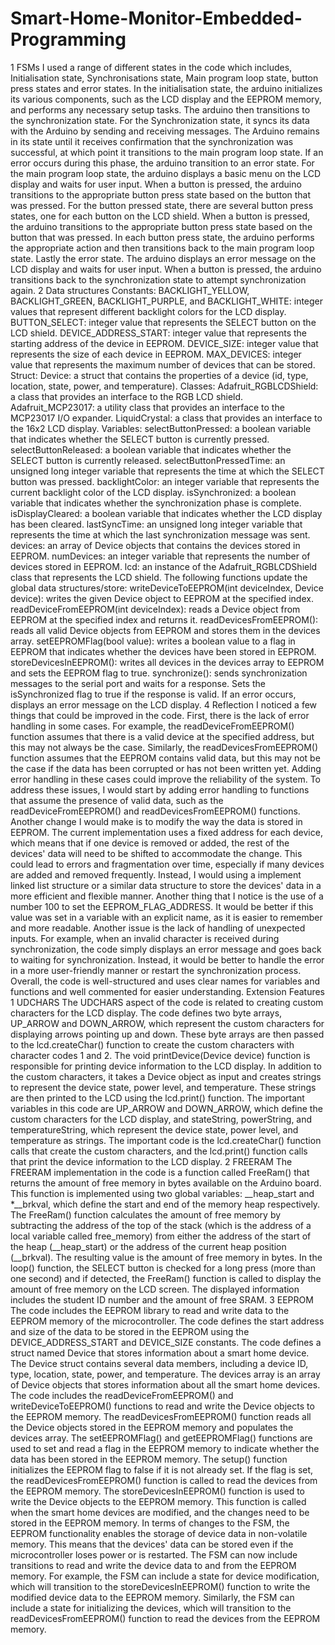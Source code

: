 # Smart-Home-Monitor-Embedded-Programming
1 FSMs
I used a range of different states in the code which includes, Initialisation state,
Synchronisations state, Main program loop state, button press states and error states. In
the initialisation state, the arduino initializes its various components, such as the LCD
display and the EEPROM memory, and performs any necessary setup tasks. The arduino
then transitions to the synchronization state. For the Synchronization state, it syncs its data
with the Arduino by sending and receiving messages. The Arduino remains in its state until
it receives confirmation that the synchronization was successful, at which point it
transitions to the main program loop state. If an error occurs during this phase, the arduino
transition to an error state. For the main program loop state, the arduino displays a basic
menu on the LCD display and waits for user input. When a button is pressed, the arduino
transitions to the appropriate button press state based on the button that was pressed. For
the button pressed state, there are several button press states, one for each button on the
LCD shield. When a button is pressed, the arduino transitions to the appropriate button
press state based on the button that was pressed. In each button press state, the arduino
performs the appropriate action and then transitions back to the main program loop state.
Lastly the error state. The arduino displays an error message on the LCD display and waits
for user input. When a button is pressed, the arduino transitions back to the
synchronization state to attempt synchronization again.
2 Data structures
Constants:
BACKLIGHT_YELLOW, BACKLIGHT_GREEN, BACKLIGHT_PURPLE, and
BACKLIGHT_WHITE: integer values that represent different backlight colors for the LCD
display.
BUTTON_SELECT: integer value that represents the SELECT button on the LCD shield.
DEVICE_ADDRESS_START: integer value that represents the starting address of the device
in EEPROM.
DEVICE_SIZE: integer value that represents the size of each device in EEPROM.
MAX_DEVICES: integer value that represents the maximum number of devices that can be
stored.
Struct:
Device: a struct that contains the properties of a device (id, type, location, state, power, and
temperature).
Classes:
Adafruit_RGBLCDShield: a class that provides an interface to the RGB LCD shield.
Adafruit_MCP23017: a utility class that provides an interface to the MCP23017 I/O
expander.
LiquidCrystal: a class that provides an interface to the 16x2 LCD display.
Variables:
selectButtonPressed: a boolean variable that indicates whether the SELECT button is
currently pressed.
selectButtonReleased: a boolean variable that indicates whether the SELECT button is
currently released.
selectButtonPressedTime: an unsigned long integer variable that represents the time at
which the SELECT button was pressed.
backlightColor: an integer variable that represents the current backlight color of the LCD
display.
isSynchronized: a boolean variable that indicates whether the synchronization phase is
complete.
isDisplayCleared: a boolean variable that indicates whether the LCD display has been
cleared.
lastSyncTime: an unsigned long integer variable that represents the time at which the last
synchronization message was sent.
devices: an array of Device objects that contains the devices stored in EEPROM.
numDevices: an integer variable that represents the number of devices stored in EEPROM.
lcd: an instance of the Adafruit_RGBLCDShield class that represents the LCD shield.
The following functions update the global data structures/store:
writeDeviceToEEPROM(int deviceIndex, Device device): writes the given Device object to
EEPROM at the specified index.
readDeviceFromEEPROM(int deviceIndex): reads a Device object from EEPROM at the
specified index and returns it.
readDevicesFromEEPROM(): reads all valid Device objects from EEPROM and stores them
in the devices array.
setEEPROMFlag(bool value): writes a boolean value to a flag in EEPROM that indicates
whether the devices have been stored in EEPROM.
storeDevicesInEEPROM(): writes all devices in the devices array to EEPROM and sets the
EEPROM flag to true.
synchronize(): sends synchronization messages to the serial port and waits for a response.
Sets the isSynchronized flag to true if the response is valid. If an error occurs, displays an
error message on the LCD display.
4 Reflection
I noticed a few things that could be improved in the code. First, there is the lack of error handling
in some cases. For example, the readDeviceFromEEPROM() function assumes that there is a valid
device at the specified address, but this may not always be the case. Similarly, the
readDevicesFromEEPROM() function assumes that the EEPROM contains valid data, but this may
not be the case if the data has been corrupted or has not been written yet. Adding error handling
in these cases could improve the reliability of the system. To address these issues, I would start
by adding error handling to functions that assume the presence of valid data, such as the
readDeviceFromEEPROM() and readDevicesFromEEPROM() functions. Another change I would
make is to modify the way the data is stored in EEPROM. The current implementation uses a fixed
address for each device, which means that if one device is removed or added, the rest of the
devices' data will need to be shifted to accommodate the change. This could lead to errors and
fragmentation over time, especially if many devices are added and removed frequently. Instead, I
would using a implement linked list structure or a similar data structure to store the devices'
data in a more efficient and flexible manner. Another thing that I notice is the use of a number
100 to set the EEPROM_FLAG_ADDRESS. It would be better if this value was set in a variable with
an explicit name, as it is easier to remember and more readable. Another issue is the lack of
handling of unexpected inputs. For example, when an invalid character is received during
synchronization, the code simply displays an error message and goes back to waiting for
synchronization. Instead, it would be better to handle the error in a more user-friendly manner
or restart the synchronization process. Overall, the code is well-structured and uses clear names
for variables and functions and well commented for easier understanding.
Extension Features
1 UDCHARS
The UDCHARS aspect of the code is related to creating custom characters for the LCD
display. The code defines two byte arrays, UP_ARROW and DOWN_ARROW, which
represent the custom characters for displaying arrows pointing up and down. These byte
arrays are then passed to the lcd.createChar() function to create the custom characters
with character codes 1 and 2.
The void printDevice(Device device) function is responsible for printing device information
to the LCD display. In addition to the custom characters, it takes a Device object as input
and creates strings to represent the device state, power level, and temperature. These
strings are then printed to the LCD using the lcd.print() function.
The important variables in this code are UP_ARROW and DOWN_ARROW, which define the
custom characters for the LCD display, and stateString, powerString, and
temperatureString, which represent the device state, power level, and temperature as
strings. The important code is the lcd.createChar() function calls that create the custom
characters, and the lcd.print() function calls that print the device information to the LCD
display.
2 FREERAM
The FREERAM implementation in the code is a function called FreeRam() that returns the
amount of free memory in bytes available on the Arduino board. This function is
implemented using two global variables: __heap_start and *__brkval, which define the start
and end of the memory heap respectively.
The FreeRam() function calculates the amount of free memory by subtracting the address
of the top of the stack (which is the address of a local variable called free_memory) from
either the address of the start of the heap (__heap_start) or the address of the current heap
position (__brkval). The resulting value is the amount of free memory in bytes.
In the loop() function, the SELECT button is checked for a long press (more than one
second) and if detected, the FreeRam() function is called to display the amount of free
memory on the LCD screen. The displayed information includes the student ID number and
the amount of free SRAM.
3 EEPROM
The code includes the EEPROM library to read and write data to the EEPROM memory of
the microcontroller. The code defines the start address and size of the data to be stored in
the EEPROM using the DEVICE_ADDRESS_START and DEVICE_SIZE constants.
The code defines a struct named Device that stores information about a smart home device.
The Device struct contains several data members, including a device ID, type, location,
state, power, and temperature. The devices array is an array of Device objects that stores
information about all the smart home devices.
The code includes the readDeviceFromEEPROM() and writeDeviceToEEPROM() functions
to read and write the Device objects to the EEPROM memory. The
readDevicesFromEEPROM() function reads all the Device objects stored in the EEPROM
memory and populates the devices array.
The setEEPROMFlag() and getEEPROMFlag() functions are used to set and read a flag in the
EEPROM memory to indicate whether the data has been stored in the EEPROM memory.
The setup() function initializes the EEPROM flag to false if it is not already set. If the flag is
set, the readDevicesFromEEPROM() function is called to read the devices from the
EEPROM memory.
The storeDevicesInEEPROM() function is used to write the Device objects to the EEPROM
memory. This function is called when the smart home devices are modified, and the
changes need to be stored in the EEPROM memory.
In terms of changes to the FSM, the EEPROM functionality enables the storage of device
data in non-volatile memory. This means that the devices' data can be stored even if the
microcontroller loses power or is restarted. The FSM can now include transitions to read
and write the device data to and from the EEPROM memory. For example, the FSM can
include a state for device modification, which will transition to the
storeDevicesInEEPROM() function to write the modified device data to the EEPROM
memory. Similarly, the FSM can include a state for initializing the devices, which will
transition to the readDevicesFromEEPROM() function to read the devices from the
EEPROM memory.
